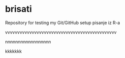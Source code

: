 # brisati
Repository for testing my Git/GitHub setup
pisanje iz R-a

vvvvvvvvvvvvvvvvvvvvvvvvvvvvvvvvvvvvvvvvvvvvvv


nnnnnnnnnnnnnnnnnn


kkkkkkk